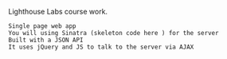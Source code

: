 
   Lighthouse Labs course work.
   
    Single page web app
    You will using Sinatra (skeleton code here ) for the server
    Built with a JSON API
    It uses jQuery and JS to talk to the server via AJAX
